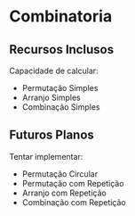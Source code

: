 # Combinatoria

## Recursos Inclusos
Capacidade de calcular:
- Permutação Simples
- Arranjo Simples
- Combinação Simples

## Futuros Planos
Tentar implementar:
- Permutação Circular
- Permutação com Repetição
- Arranjo com Repetição
- Combinação com Repetição
